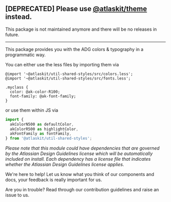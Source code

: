 ## [DEPRECATED] Please use [@atlaskit/theme](https://www.npmjs.com/package/@atlaskit/theme) instead.

This package is not maintained anymore and there will be no releases in future.

---

This package provides you with the ADG colors & typography in a programmatic way.

You can either use the less files by importing them via

```less
@import '~@atlaskit/util-shared-styles/src/colors.less';
@import '~@atlaskit/util-shared-styles/src/fonts.less';

.myclass {
  color: @ak-color-R100;
  font-family: @ak-font-family;
}
```

or use them within JS via

```js
import {
  akColorN500 as defaultColor,
  akColorR500 as highlightColor,
  akFontFamily as fontFamily,
} from '@atlaskit/util-shared-styles';
```

*Please note that this module could have dependencies that are governed by the Atlassian Design Guidelines license which will be automatically included on install. Each dependency has a license file that indicates whether the Atlassian Design Guidelines license applies.*

We're here to help!
Let us know what you think of our components and docs, your feedback is really important for us.

Are you in trouble? Read through our contribution guidelines and raise an issue to us.
